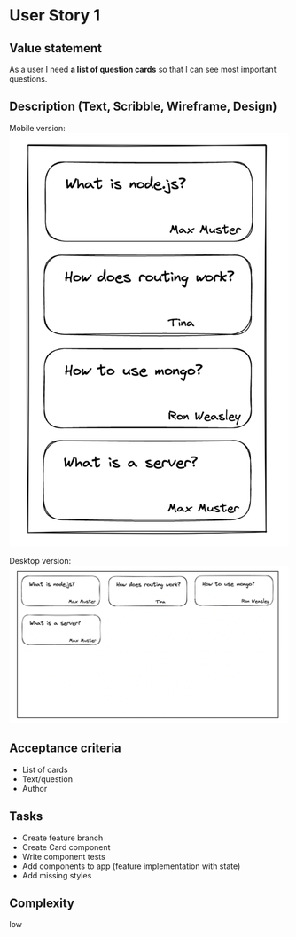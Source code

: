 # User Story 1

## Value statement

As a user
I need **a list of question cards**
so that I can see most important questions.

## Description (Text, Scribble, Wireframe, Design)

Mobile version:
![user story 1 mobile](./assets/user_story_1_desktop.png)

Desktop version:
![user story 1 desktop](./assets/user_story_1_mobile.png)

## Acceptance criteria

- List of cards
- Text/question
- Author

## Tasks

- Create feature branch
- Create Card component
- Write component tests
- Add components to app (feature implementation with state)
- Add missing styles

## Complexity

low

